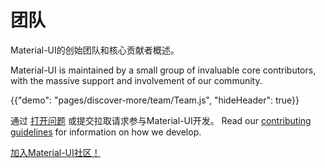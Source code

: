 # 团队

<p class="description">Material-UI的创始团队和核心贡献者概述。</p>

Material-UI is maintained by a small group of invaluable core contributors, with the massive support and involvement of our community.

{{"demo": "pages/discover-more/team/Team.js", "hideHeader": true}}

通过 [打开问题](https://github.com/mui-org/material-ui/issues/new) 或提交拉取请求参与Material-UI开发。 Read our [contributing guidelines](https://github.com/mui-org/material-ui/blob/next/CONTRIBUTING.md) for information on how we develop.

[加入Material-UI社区！](/discover-more/community/)
